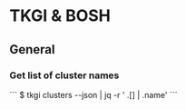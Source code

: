 # TKGI & BOSH

## General

### Get list of cluster names
´´´
$ tkgi clusters --json | jq -r ' .[] | .name'
´´´


